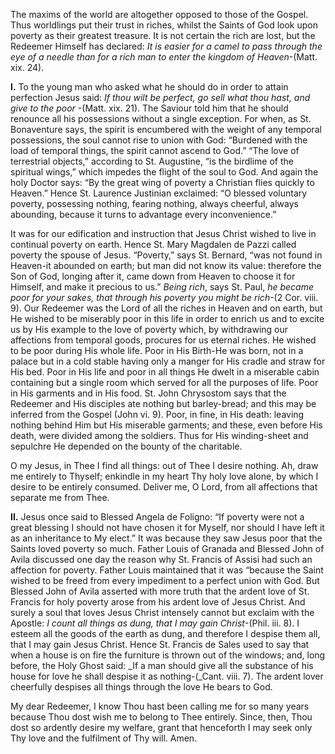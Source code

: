
The maxims of the world are altogether opposed to those of the Gospel. Thus worldlings put their trust in riches, whilst the Saints of God look upon poverty as their greatest treasure. It is not certain the rich are lost, but the Redeemer Himself has declared: _It is easier for a camel to pass through the eye of a needle than for a rich man to enter the kingdom of Heaven_-(Matt. xix. 24).

**I\.** To the young man who asked what he should do in order to attain perfection Jesus said: _If thou wilt be perfect, go sell what thou hast, and give to the poor_ -(Matt. xix. 21). The Saviour told him that he should renounce all his possessions without a single exception. For when, as St. Bonaventure says, the spirit is encumbered with the weight of any temporal possessions, the soul cannot rise to union with God: “Burdened with the load of temporal things, the spirit cannot ascend to God.” “The love of terrestrial objects,” according to St. Augustine, “is the birdlime of the spiritual wings,” which impedes the flight of the soul to God. And again the holy Doctor says: “By the great wing of poverty a Christian flies quickly to Heaven.” Hence St. Laurence Justinian exclaimed: “O blessed voluntary poverty, possessing nothing, fearing nothing, always cheerful, always abounding, because it turns to advantage every inconvenience.”

It was for our edification and instruction that Jesus Christ wished to live in continual poverty on earth. Hence St. Mary Magdalen de Pazzi called poverty the spouse of Jesus. “Poverty,” says St. Bernard, “was not found in Heaven-it abounded on earth; but man did not know its value: therefore the Son of God, longing after it, came down from Heaven to choose it for Himself, and make it precious to us.” _Being rich_, says St. Paul, _he became poor for your sakes, that through his poverty you might be rich_-(2 Cor. viii. 9). Our Redeemer was the Lord of all the riches in Heaven and on earth, but He wished to be miserably poor in this life in order to enrich us and to excite us by His example to the love of poverty which, by withdrawing our affections from temporal goods, procures for us eternal riches. He wished to be poor during His whole life. Poor in His Birth-He was born, not in a palace but in a cold stable having only a manger for His cradle and straw for His bed. Poor in His life and poor in all things He dwelt in a miserable cabin containing but a single room which served for all the purposes of life. Poor in His garments and in His food. St. John Chrysostom says that the Redeemer and His disciples ate nothing but barley-bread; and this may be inferred from the Gospel (John vi. 9). Poor, in fine, in His death: leaving nothing behind Him but His miserable garments; and these, even before His death, were divided among the soldiers. Thus for His winding-sheet and sepulchre He depended on the bounty of the charitable.

O my Jesus, in Thee I find all things: out of Thee I desire nothing. Ah, draw me entirely to Thyself; enkindle in my heart Thy holy love alone, by which I desire to be entirely consumed. Deliver me, O Lord, from all affections that separate me from Thee.

**II\.** Jesus once said to Blessed Angela de Foligno: “If poverty were not a great blessing I should not have chosen it for Myself, nor should I have left it as an inheritance to My elect.” It was because they saw Jesus poor that the Saints loved poverty so much. Father Louis of Granada and Blessed John of Avila discussed one day the reason why St. Francis of Assisi had such an affection for poverty. Father Louis maintained that it was “because the Saint wished to be freed from every impediment to a perfect union with God. But Blessed John of Avila asserted with more truth that the ardent love of St. Francis for holy poverty arose from his ardent love of Jesus Christ. And surely a soul that loves Jesus Christ intensely cannot but exclaim with the Apostle: _I count all things as dung, that I may gain Christ_-(Phil. iii. 8). I esteem all the goods of the earth as dung, and therefore I despise them all, that I may gain Jesus Christ. Hence St. Francis de Sales used to say that when a house is on fire the furniture is thrown out of the windows; and, long before, the Holy Ghost said: _If a man should give all the substance of his house for love he shall despise it as nothing-(_Cant. viii. 7). The ardent lover cheerfully despises all things through the love He bears to God.

My dear Redeemer, I know Thou hast been calling me for so many years because Thou dost wish me to belong to Thee entirely. Since, then, Thou dost so ardently desire my welfare, grant that henceforth I may seek only Thy love and the fulfilment of Thy will. Amen.

